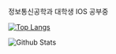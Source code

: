 정보통신공학과 대학생
IOS 공부중

[![Top Langs](https://github-readme-stats.vercel.app/api/top-langs/?username=jhe226&layout=compact)](https://github.com/LeeHongRyul/github-readme-stats)

![Github Stats](https://github-readme-stats.vercel.app/api?username=biud436&show_icons=true)
